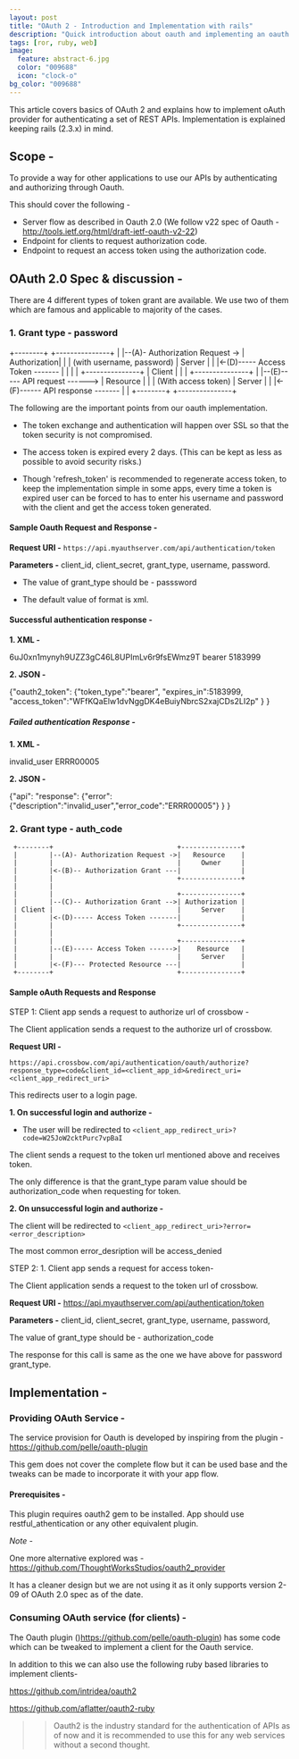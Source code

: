 ```yaml
---
layout: post
title: "OAuth 2 - Introduction and Implementation with rails"
description: "Quick introduction about oauth and implementing an oauth provider in rails for an API"
tags: [ror, ruby, web]
image:
  feature: abstract-6.jpg
  color: "009688"
  icon: "clock-o"
bg_color: "009688"
---
```


This article covers basics of OAuth 2 and explains how to implement oAuth provider for authenticating a set of REST APIs. Implementation is explained keeping rails (2.3.x) in mind.

## Scope -

To provide a way for other applications to use our APIs by authenticating and authorizing through Oauth.

This should cover the following -

- Server flow as described in Oauth 2.0 (We follow v22 spec of Oauth - <http://tools.ietf.org/html/draft-ietf-oauth-v2-22>)
- Endpoint for clients to request authorization code.
- Endpoint to request an access token using the authorization code.

## OAuth 2.0 Spec & discussion -

There are 4 different types of token grant are available. We use two of them which are famous and applicable to majority of the cases.

### 1. Grant type - password

   +--------+                                  +---------------+
   |        |--(A)- Authorization Request ->   |  Authorization|
   |        |       (with username, password)  |   Server      |
   |        |<-(D)----- Access Token -------   |               |
   |        |                                  +---------------+
   | Client |
   |        |                                  +---------------+
   |        |--(E)----- API request ------>    |   Resource    |
   |        |           (With access token)    |    Server     |
   |        |<-(F)------ API response -------  |               |
   +--------+                                  +---------------+

The following are the important points from our oauth implementation.

- The token exchange and authentication will happen over SSL so that the token security is not compromised.
- The access token is expired every 2 days. (This can be kept as less as possible to avoid security risks.)

- Though 'refresh_token' is recommended to regenerate access token, to keep the implementation simple in some apps, every time a token is expired user can be forced to has to enter his username and password with the client and get the access token generated.

#### Sample Oauth Request and Response -

**Request URI -** `https://api.myauthserver.com/api/authentication/token`

**Parameters -** client_id, client_secret, grant_type, username, password.

- The value of grant_type should be - passsword

- The default value of format is xml.

#### Successful authentication response -

**1. XML -**

  <oauth2-token>
  <access-token>6uJ0xn1mynyh9UZZ3gC46L8UPImLv6r9fsEWmz9T</access-token>
  <token-type>bearer</token-type>
  <expires-in>5183999</expires-in>
  </oauth2-token>

**2. JSON -**

{"oauth2_token":
  {"token_type":"bearer",
   "expires_in":5183999,
   "access_token":"WFfKQaElw1dvNggDK4eBuiyNbrcS2xajCDs2LI2p"
  }
}

##### Failed authentication Response -

**1. XML -**

<api>
  <response>
    <error>
      <description>invalid_user</description>
      <error-code>ERRR00005</error-code>
    </error>
  </response>
</api>

**2. JSON -**

  {"api":
   "response":
     {"error":  
       {"description":"invalid_user","error_code":"ERRR00005"}
     }
  }

### 2. Grant type - auth_code


     +--------+                               +---------------+
     |        |--(A)- Authorization Request ->|   Resource    |
     |        |                               |     Owner     |
     |        |<-(B)-- Authorization Grant ---|               |
     |        |                               +---------------+
     |        |
     |        |                               +---------------+
     |        |--(C)-- Authorization Grant -->| Authorization |
     | Client |                               |     Server    |
     |        |<-(D)----- Access Token -------|               |
     |        |                               +---------------+
     |        |
     |        |                               +---------------+
     |        |--(E)----- Access Token ------>|    Resource   |
     |        |                               |     Server    |
     |        |<-(F)--- Protected Resource ---|               |
     +--------+                               +---------------+


#### Sample oAuth Requests and Response

STEP 1: Client app sends a request to authorize url of crossbow -

The Client application sends a request to the authorize url of crossbow.

**Request URI -**
 ```
 https://api.crossbow.com/api/authentication/oauth/authorize?response_type=code&client_id=<client_app_id>&redirect_uri=<client_app_redirect_uri>
```

This redirects user to a login page.

**1. On successful login and authorize -**

- The user will be redirected to `<client_app_redirect_uri>?code=W25JoW2cktPurc7vpBaI`

The client sends a request to the token url mentioned above and receives token.

The only difference is that the grant_type param value should be authorization_code when requesting for token.

**2. On unsuccessful login and authorize -**

The client will be redirected to `<client_app_redirect_uri>?error=<error_description>`

The most common error_desription will be access_denied

STEP 2: 1. Client app sends a request for access token-

The Client application sends a request to the token url of crossbow.

**Request URI -** https://api.myauthserver.com/api/authentication/token

**Parameters -** client_id, client_secret, grant_type, username, password,

The value of grant_type should be - authorization_code

The response for this call is same as the one we have above for password grant_type.

## Implementation -

### Providing OAuth Service -

The service provision for Oauth is developed by inspiring from the plugin - <https://github.com/pelle/oauth-plugin>

This gem does not cover the complete flow but it can be used base and the tweaks can be made to incorporate it with your app flow.

#### Prerequisites -

This plugin requires oauth2 gem to be installed.
App should use restful_athentication or any other equivalent plugin.

*Note -*

One more alternative explored was - <https://github.com/ThoughtWorksStudios/oauth2_provider>

It has a cleaner design but we are not using it as it only supports version 2-09 of OAuth 2.0 spec as of the date.

### Consuming OAuth service (for clients) -

The Oauth plugin ()<https://github.com/pelle/oauth-plugin>) has some code which can be tweaked to implement a client for the Oauth service.

In addition to this we can also use the following ruby based libraries to implement clients-

<https://github.com/intridea/oauth2>

<https://github.com/aflatter/oauth2-ruby>


>> Oauth2 is the industry standard for the authentication of APIs as of now and it is recommended to use this for any web services without a second thought.
